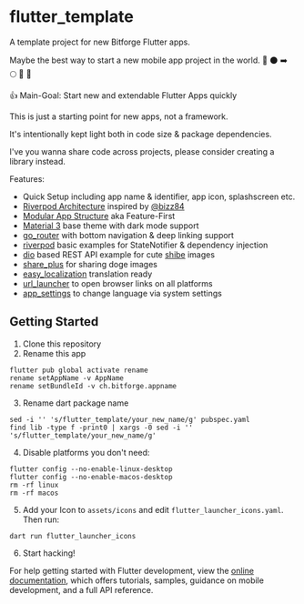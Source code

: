 # flutter_template

A template project for new Bitforge Flutter apps.

Maybe the best way to start a new mobile app project in the world. 🚀 🌑 ➡️ 🌕 🥂 🥇

👍 Main-Goal: Start new and extendable Flutter Apps quickly

This is just a starting point for new apps, not a framework.

It's intentionally kept light both in code size & package dependencies.

I've you wanna share code across projects, please consider creating a library instead.

Features:

- Quick Setup including app name & identifier, app icon, splashscreen etc.
- [Riverpod Architecture](https://codewithandrea.com/articles/flutter-app-architecture-riverpod-introduction/) inspired by [@bizz84](https://github.com/bizz84)
- [Modular App Structure](https://codewithandrea.com/articles/flutter-project-structure/) aka Feature-First
- [Material 3](https://m3.material.io/) base theme with dark mode support
- [go_router](https://pub.dev/documentation/go_router/latest/index.html) with bottom navigation & deep linking support
- [riverpod](https://riverpod.dev/) basic examples for StateNotifier & dependency injection
- [dio](https://pub.dev/packages/dio) based REST API example for cute [shibe](https://shibes.online) images
- [share_plus](https://pub.dev/packages/share_plus) for sharing doge images
- [easy_localization](https://pub.dev/packages/easy_localization) translation ready
- [url_launcher](https://pub.dev/packages/url_launcher) to open browser links on all platforms
- [app_settings](https://pub.dev/packages/app_settings) to change language via system settings

## Getting Started

1. Clone this repository
2. Rename this app

```
flutter pub global activate rename
rename setAppName -v AppName
rename setBundleId -v ch.bitforge.appname
```

3. Rename dart package name

```
sed -i '' 's/flutter_template/your_new_name/g' pubspec.yaml
find lib -type f -print0 | xargs -0 sed -i '' 's/flutter_template/your_new_name/g'
```

4. Disable platforms you don't need:

```
flutter config --no-enable-linux-desktop
flutter config --no-enable-macos-desktop
rm -rf linux
rm -rf macos
```

5. Add your Icon to `assets/icons` and edit `flutter_launcher_icons.yaml`. Then run:

```
dart run flutter_launcher_icons
```

6. Start hacking!

For help getting started with Flutter development, view the
[online documentation](https://docs.flutter.dev/), which offers tutorials,
samples, guidance on mobile development, and a full API reference.
